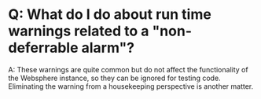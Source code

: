 # Q: What do I do about run time warnings related to a "non-deferrable alarm"?
A: These warnings are quite common but do not affect the functionality of the Websphere instance, so they can be ignored for testing code. Eliminating the warning from a housekeeping perspective is another matter.